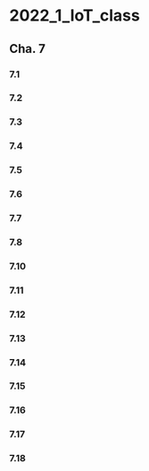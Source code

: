 # 2022_1_IoT_class

## Cha. 7


### 7.1



### 7.2 



### 7.3


### 7.4


### 7.5


### 7.6


### 7.7



### 7.8


### 7.10



### 7.11



### 7.12
  

### 7.13


### 7.14


### 7.15


### 7.16


### 7.17



### 7.18

